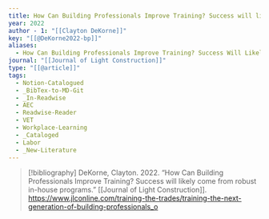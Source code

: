 ```yaml
---
title: How Can Building Professionals Improve Training? Success will likely come from robust in-house programs
year: 2022
author - 1: "[[Clayton DeKorne]]"
key: "[[@DeKorne2022-bp]]"
aliases:
  - How Can Building Professionals Improve Training? Success Will Likely Come From Robust In-House Programs
journal: "[[Journal of Light Construction]]"
type: "[[@article]]"
tags:
  - Notion-Catalogued
  - _BibTex-to-MD-Git
  - _In-Readwise
  - AEC
  - Readwise-Reader
  - VET
  - Workplace-Learning
  - _Cataloged
  - Labor
  - _New-Literature
---
```


> [!bibliography]
> DeKorne, Clayton. 2022. “How Can Building Professionals Improve Training? Success will likely come from robust in-house programs.” [[Journal of Light Construction]]. https://www.jlconline.com/training-the-trades/training-the-next-generation-of-building-professionals_o